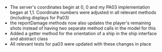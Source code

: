 - The server's coordinates begin at 0, 0 and my PA03 implementation began at 1,1. Coordinate numbers were adjusted in
all relevant methods (including displays for Pa03)
- the reportDamage methods now also updates the player's remaining shots instead of having two separate method calls 
in the model for this
- Added a getter method for the orientation of a ship in the ship interface and abstract class
- All relevant tests for pa03 were updated with these changes in place